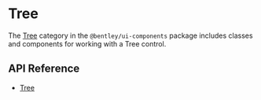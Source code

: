 # Tree

The [Tree]($ui-components:Tree) category in the `@bentley/ui-components` package includes
classes and components for working with a Tree control.

## API Reference

* [Tree]($ui-components:Tree)
